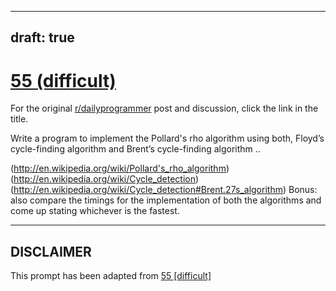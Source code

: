 ---
draft: true
----

# [55 (difficult)](https://www.reddit.com/r/dailyprogrammer/comments/txl9j/5212012_challenge_55_difficult/)

For the original [r/dailyprogrammer](https://www.reddit.com/r/dailyprogrammer/) post and discussion, click the link in the title.

Write a program to implement the Pollard's rho algorithm using both, Floyd’s cycle-finding algorithm and Brent’s cycle-finding algorithm .. 

(http://en.wikipedia.org/wiki/Pollard's_rho_algorithm)
(http://en.wikipedia.org/wiki/Cycle_detection)
(http://en.wikipedia.org/wiki/Cycle_detection#Brent.27s_algorithm)
Bonus: also compare the timings for the implementation of both the algorithms and come up stating whichever is the fastest.


----
## **DISCLAIMER**
This prompt has been adapted from [55 [difficult]](https://www.reddit.com/r/dailyprogrammer/comments/txl9j/5212012_challenge_55_difficult/
)
